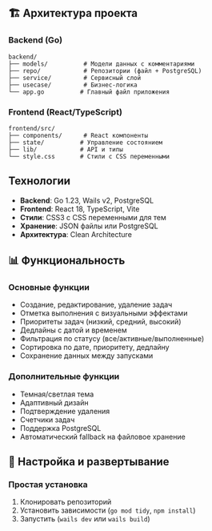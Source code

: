 ## 🏗️ Архитектура проекта

### Backend (Go)
```
backend/
├── models/          # Модели данных с комментариями
├── repo/            # Репозитории (файл + PostgreSQL)
├── service/         # Сервисный слой
├── usecase/         # Бизнес-логика
└── app.go          # Главный файл приложения
```

### Frontend (React/TypeScript)
```
frontend/src/
├── components/      # React компоненты
├── state/          # Управление состоянием
├── lib/            # API и типы
└── style.css       # Стили с CSS переменными
```

## Технологии

- **Backend**: Go 1.23, Wails v2, PostgreSQL
- **Frontend**: React 18, TypeScript, Vite
- **Стили**: CSS3 с CSS переменными для тем
- **Хранение**: JSON файлы или PostgreSQL
- **Архитектура**: Clean Architecture

## 📊 Функциональность

### Основные функции
- Создание, редактирование, удаление задач
- Отметка выполнения с визуальными эффектами
- Приоритеты задач (низкий, средний, высокий)
- Дедлайны с датой и временем
- Фильтрация по статусу (все/активные/выполненные)
- Сортировка по дате, приоритету, дедлайну
- Сохранение данных между запусками

### Дополнительные функции
- Темная/светлая тема
- Адаптивный дизайн
- Подтверждение удаления
- Счетчики задач
- Поддержка PostgreSQL
- Автоматический fallback на файловое хранение

## 🔧 Настройка и развертывание

### Простая установка
1. Клонировать репозиторий
2. Установить зависимости (`go mod tidy`, `npm install`)
3. Запустить (`wails dev` или `wails build`)
